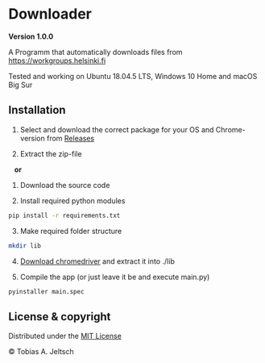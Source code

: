 
# Downloader

**Version 1.0.0**

A Programm that automatically downloads files from <https://workgroups.helsinki.fi>

Tested and working on Ubuntu 18.04.5 LTS, Windows 10 Home and macOS Big Sur



## Installation 

1. Select and download the correct package for your OS and Chrome-version from [Releases](https://github.com/tobi314/downloader/releases/)

2. Extract the zip-file

&nbsp;&nbsp;&nbsp;**or**

1. Download the source code

2. Install required python modules

```bash
pip install -r requirements.txt
```
3. Make required folder structure
```bash
mkdir lib
```
4. [Download chromedriver](https://sites.google.com/a/chromium.org/chromedriver/downloads) and extract it into ./lib

5. Compile the app (or just leave it be and execute main.py)
```bash
pyinstaller main.spec
```
## License & copyright

Distributed under the [MIT License](https://choosealicense.com/licenses/mit/)

© Tobias A. Jeltsch


